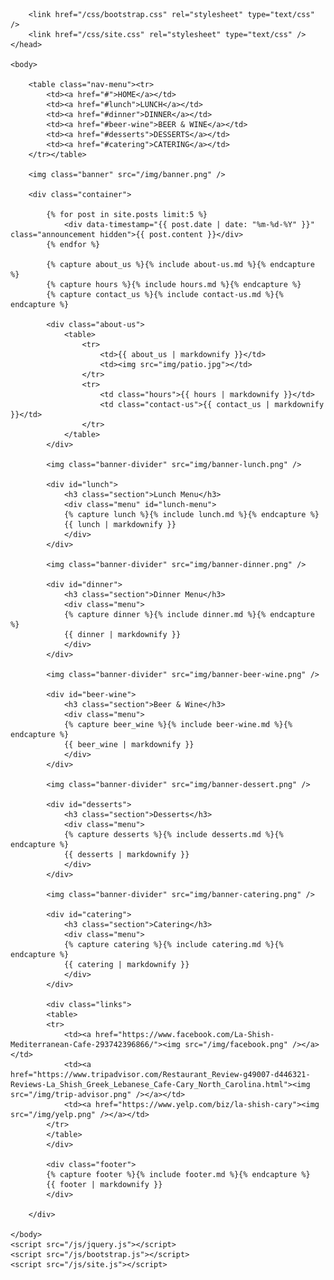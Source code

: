 <!DOCTYPE html>
<!-- "Put your hand on a hot stove for a minute, and it seems like an hour. Sit with a pretty girl for an hour, and it seems like a minute. That's relativity." -->
<html>
	<head>
		<title>La Shish Mediterranean</title>
        <link rel="icon" type="image/png" href="/img/favicon.png" />
        <meta name="description" content="Turkish coffee, lamb kebab, beef shawarma, rice pudding, hummus. Authentic Freshly Made Mediterranean Cuisine. Serving beer and wine." />
        
        <link href="/css/bootstrap.css" rel="stylesheet" type="text/css" />
        <link href="/css/site.css" rel="stylesheet" type="text/css" />     
	</head>

	<body>

        <table class="nav-menu"><tr>
            <td><a href="#">HOME</a></td>
            <td><a href="#lunch">LUNCH</a></td>
            <td><a href="#dinner">DINNER</a></td>
            <td><a href="#beer-wine">BEER & WINE</a></td>
            <td><a href="#desserts">DESSERTS</a></td>
            <td><a href="#catering">CATERING</a></td>
        </tr></table>

        <img class="banner" src="/img/banner.png" />

        <div class="container">

            {% for post in site.posts limit:5 %}
                <div data-timestamp="{{ post.date | date: "%m-%d-%Y" }}" class="announcement hidden">{{ post.content }}</div>
            {% endfor %}

            {% capture about_us %}{% include about-us.md %}{% endcapture %}
            {% capture hours %}{% include hours.md %}{% endcapture %}
            {% capture contact_us %}{% include contact-us.md %}{% endcapture %}
   
            <div class="about-us">
                <table>
                    <tr>
                        <td>{{ about_us | markdownify }}</td>
                        <td><img src="img/patio.jpg"></td>
                    </tr>
                    <tr>
                        <td class="hours">{{ hours | markdownify }}</td>
                        <td class="contact-us">{{ contact_us | markdownify }}</td>
                    </tr>
                </table>
            </div>

            <img class="banner-divider" src="img/banner-lunch.png" />

            <div id="lunch">
                <h3 class="section">Lunch Menu</h3>
                <div class="menu" id="lunch-menu">
                {% capture lunch %}{% include lunch.md %}{% endcapture %}
                {{ lunch | markdownify }}
                </div>
            </div>

            <img class="banner-divider" src="img/banner-dinner.png" />

            <div id="dinner">
                <h3 class="section">Dinner Menu</h3>
                <div class="menu">
                {% capture dinner %}{% include dinner.md %}{% endcapture %}
                {{ dinner | markdownify }}
                </div>
            </div>

            <img class="banner-divider" src="img/banner-beer-wine.png" />

            <div id="beer-wine">
                <h3 class="section">Beer & Wine</h3>
                <div class="menu">
                {% capture beer_wine %}{% include beer-wine.md %}{% endcapture %}
                {{ beer_wine | markdownify }}
                </div>
            </div>

            <img class="banner-divider" src="img/banner-dessert.png" />

            <div id="desserts">
                <h3 class="section">Desserts</h3>
                <div class="menu">
                {% capture desserts %}{% include desserts.md %}{% endcapture %}
                {{ desserts | markdownify }}
                </div>
            </div>

            <img class="banner-divider" src="img/banner-catering.png" />

            <div id="catering">
                <h3 class="section">Catering</h3>
                <div class="menu">
                {% capture catering %}{% include catering.md %}{% endcapture %}
                {{ catering | markdownify }}
                </div>
            </div>

            <div class="links">
            <table>
            <tr>
                <td><a href="https://www.facebook.com/La-Shish-Mediterranean-Cafe-293742396866/"><img src="/img/facebook.png" /></a></td>
                <td><a href="https://www.tripadvisor.com/Restaurant_Review-g49007-d446321-Reviews-La_Shish_Greek_Lebanese_Cafe-Cary_North_Carolina.html"><img src="/img/trip-advisor.png" /></a></td>
                <td><a href="https://www.yelp.com/biz/la-shish-cary"><img src="/img/yelp.png" /></a></td>
            </tr>
            </table>
            </div>

            <div class="footer">
            {% capture footer %}{% include footer.md %}{% endcapture %}
            {{ footer | markdownify }}
            </div>

        </div>

	</body>
    <script src="/js/jquery.js"></script>
    <script src="/js/bootstrap.js"></script>
    <script src="/js/site.js"></script>
</html>
